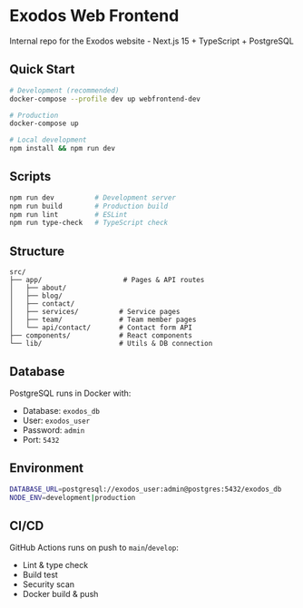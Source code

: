 # Exodos Web Frontend

Internal repo for the Exodos website - Next.js 15 + TypeScript + PostgreSQL

## Quick Start

```bash
# Development (recommended)
docker-compose --profile dev up webfrontend-dev

# Production
docker-compose up

# Local development
npm install && npm run dev
```

## Scripts

```bash
npm run dev          # Development server
npm run build        # Production build
npm run lint         # ESLint
npm run type-check   # TypeScript check
```

## Structure

```
src/
├── app/                    # Pages & API routes
│   ├── about/             
│   ├── blog/              
│   ├── contact/           
│   ├── services/          # Service pages
│   ├── team/              # Team member pages
│   └── api/contact/       # Contact form API
├── components/            # React components
└── lib/                   # Utils & DB connection
```

## Database

PostgreSQL runs in Docker with:
- Database: `exodos_db`
- User: `exodos_user`
- Password: `admin`
- Port: `5432`

## Environment

```bash
DATABASE_URL=postgresql://exodos_user:admin@postgres:5432/exodos_db
NODE_ENV=development|production
```

## CI/CD

GitHub Actions runs on push to `main`/`develop`:
- Lint & type check
- Build test
- Security scan
- Docker build & push 
